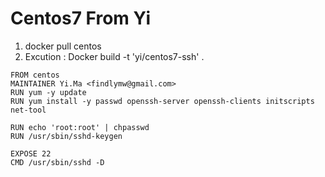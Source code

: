 # Centos7 From Yi

1. docker pull centos
2. Excution : Docker build -t 'yi/centos7-ssh' .
~~~
FROM centos
MAINTAINER Yi.Ma <findlymw@gmail.com>
RUN yum -y update
RUN yum install -y passwd openssh-server openssh-clients initscripts net-tool

RUN echo 'root:root' | chpasswd
RUN /usr/sbin/sshd-keygen

EXPOSE 22
CMD /usr/sbin/sshd -D
~~~